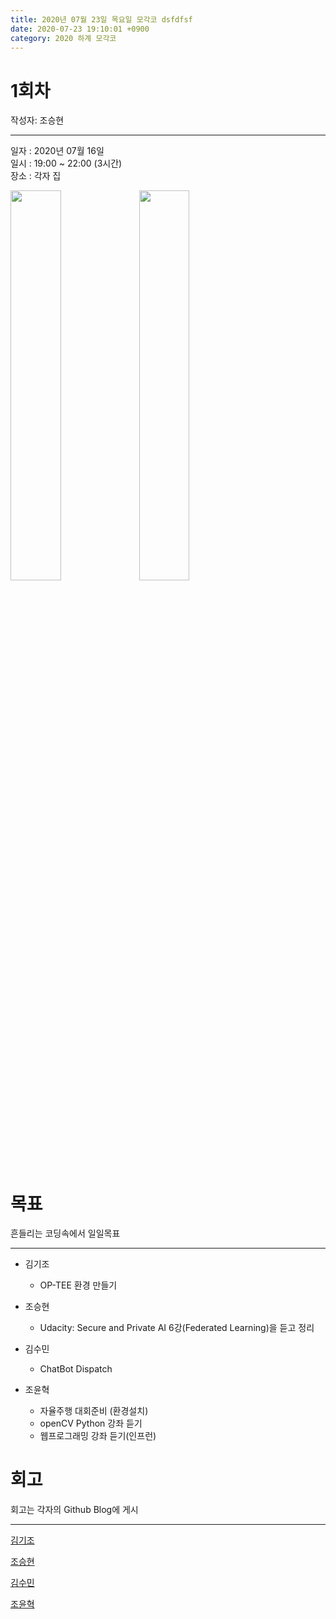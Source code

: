 ```yaml
---
title: 2020년 07월 23일 목요일 모각코 dsfdfsf
date: 2020-07-23 19:10:01 +0900
category: 2020 하계 모각코
---
```


# 1회차   
작성자: 조승현   

---   
일자 : 2020년 07월 16일   
일시 : 19:00 ~ 22:00 (3시간)   
장소 : 각자 집

<img src="https://user-images.githubusercontent.com/48935917/88608603-1781cb80-d0bd-11ea-8692-0f33099a7b3a.jpg" width="40%">   

<img src="https://user-images.githubusercontent.com/48935917/88608699-59ab0d00-d0bd-11ea-839a-6f1eb642cb5b.jpg" width="40%">   

# 목표  
흔들리는 코딩속에서 일일목표   

---   

* 김기조   
  * OP-TEE 환경 만들기   

* 조승현   
  * Udacity: Secure and Private AI 6강(Federated Learning)을 듣고 정리   

* 김수민   
  * ChatBot Dispatch   

* 조윤혁   
  * 자율주행 대회준비 (환경설치)   
  * openCV Python 강좌 듣기   
  * 웹프로그래밍 강좌 듣기(인프런)   

# 회고   
회고는 각자의 Github Blog에 게시   

---   

[김기조](https://k2j507.github.io/1st/)   

[조승현](https://pmcsh04.github.io/2020%20%ED%95%98%EA%B3%84%20%EB%AA%A8%EA%B0%81%EC%BD%94/first-mgc/)

[김수민]()

[조윤혁](https://joyunhyeok.github.io/JoWorld.github.io/blog/1%EC%9D%BC%EC%B0%A8-post/)   
